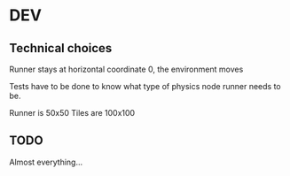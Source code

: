 # DEV


## Technical choices

Runner stays at horizontal coordinate 0, the environment moves

Tests have to be done to know what type of physics node runner needs to be.

Runner is 50x50
Tiles are 100x100

## TODO 

Almost everything...